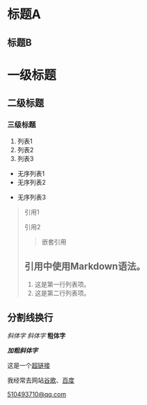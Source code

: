 标题A
===
标题B
---

# 一级标题
## 二级标题
### 三级标题

1. 列表1
2. 列表2
3. 列表3

- 无序列表1
- 无序列表2
+ 无序列表3

>引用1
>
>引用2
>
> 
>> 嵌套引用
>## 引用中使用Markdown语法。
> 
> 1. 这是第一行列表项。
> 2. 这是第二行列表项。
> 

分割线换行
---


*斜体字*
_斜体字_
**粗体字**

***加粗斜体字***



这是一个[超链接](http://blog.csdn.net/witnessai1/article/details/52551362)

我经常去网站[谷歌][1]、[百度][2]

<510493710@qq.com>

[1]:http://blog.csdn.net/witnessai1/article/details/52551362
[2]:http://blog.csdn.net/witnessai1/article/details/52551362